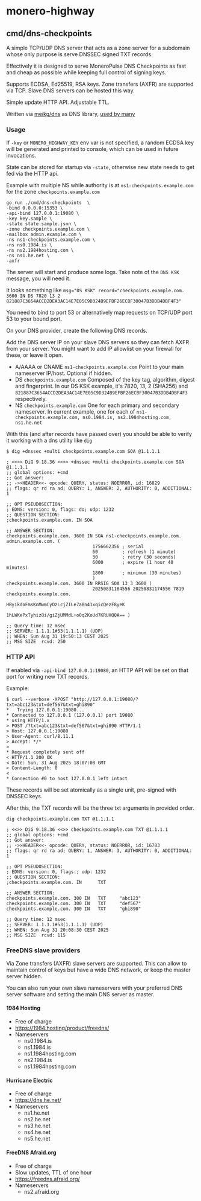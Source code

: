 # monero-highway


## cmd/dns-checkpoints

A simple TCP/UDP DNS server that acts as a zone server for a subdomain whose only purpose is serve DNSSEC signed TXT records.

Effectively it is designed to serve MoneroPulse DNS Checkpoints as fast and cheap as possible while keeping full control of signing keys.

Supports ECDSA, Ed25519, RSA keys. Zone transfers (AXFR) are supported via TCP. Slave DNS servers can be hosted this way.

Simple update HTTP API. Adjustable TTL.

Written via [meikg/dns](https://github.com/miekg/dns) as DNS library, [used by many](https://github.com/miekg/dns?tab=readme-ov-file#users)

### Usage

If `-key` or `MONERO_HIGHWAY_KEY` env var is not specified, a random ECDSA key will be generated and printed to console, which can be used in future invocations.

State can be stored for startup via `-state`, otherwise new state needs to get fed via the HTTP api.

Example with multiple NS while authority is at `ns1-checkpoints.example.com` for the zone `checkpoints.example.com`

```
go run ./cmd/dns-checkpoints  \
-bind 0.0.0.0:15353 \
-api-bind 127.0.0.1:19080 \
-key key.sample \
-state state.sample.json \
-zone checkpoints.example.com \
-mailbox admin.example.com \
-ns ns1-checkpoints.example.com \
-ns ns0.1984.is \
-ns ns2.1984hosting.com \
-ns ns1.he.net \
-axfr
```

The server will start and produce some logs. Take note of the `DNS KSK` message, you will need it.

It looks something like `msg="DS KSK" record="checkpoints.example.com. 3600 IN DS 7820 13 2 821887C3654ACCD2DEA3AC14E7E05C9D324B9EFBF26ECBF30047B3DDB4DBF4F3"`

You need to bind to port 53 or alternatively map requests on TCP/UDP port 53 to your bound port.

On your DNS provider, create the following DNS records.

Add the DNS server IP on your slave DNS servers so they can fetch AXFR from your server. You might want to add IP allowlist on your firewall for these, or leave it open.

* A/AAAA or CNAME `ns1-checkpoints.example.com` Point to your main nameserver IP/host. Optional if hidden.
* DS `checkpoints.example.com` Composed of the key tag, algorithm, digest and fingerprint. In our DS KSK example, it's 7820, 13, 2 (SHA256) and `821887C3654ACCD2DEA3AC14E7E05C9D324B9EFBF26ECBF30047B3DDB4DBF4F3` respectively.
* NS `checkpoints.example.com` One for each primary and secondary nameserver. In current example, one for each of `ns1-checkpoints.example.com, ns0.1984.is, ns2.1984hosting.com, ns1.he.net`

With this (and after records have passed over) you should be able to verify it working with a dns utility like `dig`

```
$ dig +dnssec +multi checkpoints.example.com SOA @1.1.1.1

; <<>> DiG 9.18.36 <<>> +dnssec +multi checkpoints.example.com SOA @1.1.1.1
;; global options: +cmd
;; Got answer:
;; ->>HEADER<<- opcode: QUERY, status: NOERROR, id: 16829
;; flags: qr rd ra ad; QUERY: 1, ANSWER: 2, AUTHORITY: 0, ADDITIONAL: 1

;; OPT PSEUDOSECTION:
; EDNS: version: 0, flags: do; udp: 1232
;; QUESTION SECTION:
;checkpoints.example.com. IN SOA

;; ANSWER SECTION:
checkpoints.example.com. 3600 IN SOA ns1-checkpoints.example.com. admin.example.com. (
                                1756662356 ; serial
                                60         ; refresh (1 minute)
                                30         ; retry (30 seconds)
                                6000       ; expire (1 hour 40 minutes)
                                1800       ; minimum (30 minutes)
                                )
checkpoints.example.com. 3600 IN RRSIG SOA 13 3 3600 (
                                20250831184556 20250831174556 7819 checkpoints.example.com.
                                HByikdoFmsKnMwmCyOzLcjZILe7a8n41xqicQezF8yeK
                                1hLWKePxTyhiz8i/giZjUMMdL+o0q2KoUd7KRUHQQA== )

;; Query time: 12 msec
;; SERVER: 1.1.1.1#53(1.1.1.1) (UDP)
;; WHEN: Sun Aug 31 19:50:13 CEST 2025
;; MSG SIZE  rcvd: 250
```

### HTTP API

If enabled via `-api-bind 127.0.0.1:19080`, an HTTP API will be set on that port for writing new TXT records.

Example:

```
$ curl --verbose -XPOST "http://127.0.0.1:19080/?txt=abc123&txt=def567&txt=ghi890"
*   Trying 127.0.0.1:19080...
* Connected to 127.0.0.1 (127.0.0.1) port 19080
* using HTTP/1.x
> POST /?txt=abc123&txt=def567&txt=ghi890 HTTP/1.1
> Host: 127.0.0.1:19080
> User-Agent: curl/8.11.1
> Accept: */*
> 
* Request completely sent off
< HTTP/1.1 200 OK
< Date: Sun, 31 Aug 2025 18:07:08 GMT
< Content-Length: 0
< 
* Connection #0 to host 127.0.0.1 left intact
```

These records will be set atomically as a single unit, pre-signed with DNSSEC keys.

After this, the TXT records will be the three txt arguments in provided order.

```
dig checkpoints.example.com TXT @1.1.1.1

; <<>> DiG 9.18.36 <<>> checkpoints.example.com TXT @1.1.1.1
;; global options: +cmd
;; Got answer:
;; ->>HEADER<<- opcode: QUERY, status: NOERROR, id: 16783
;; flags: qr rd ra ad; QUERY: 1, ANSWER: 3, AUTHORITY: 0, ADDITIONAL: 1

;; OPT PSEUDOSECTION:
; EDNS: version: 0, flags:; udp: 1232
;; QUESTION SECTION:
;checkpoints.example.com. IN      TXT

;; ANSWER SECTION:
checkpoints.example.com. 300 IN   TXT     "abc123"
checkpoints.example.com. 300 IN   TXT     "def567"
checkpoints.example.com. 300 IN   TXT     "ghi890"

;; Query time: 12 msec
;; SERVER: 1.1.1.1#53(1.1.1.1) (UDP)
;; WHEN: Sun Aug 31 20:08:30 CEST 2025
;; MSG SIZE  rcvd: 115
```

### FreeDNS slave providers

Via Zone transfers (AXFR) slave servers are supported. This can allow to maintain control of keys but have a wide DNS network, or keep the master server hidden.

You can also run your own slave nameservers with your preferred DNS server software and setting the main DNS server as master.

#### 1984 Hosting
 * Free of charge
 * https://1984.hosting/product/freedns/
 * Nameservers
   * ns0.1984.is
   * ns1.1984.is
   * ns1.1984hosting.com
   * ns2.1984.is
   * ns1.1984hosting.com
   
#### Hurricane Electric
* Free of charge
* https://dns.he.net/
* Nameservers
    * ns1.he.net
    * ns2.he.net
    * ns3.he.net
    * ns4.he.net
    * ns5.he.net

#### FreeDNS Afraid.org
* Free of charge
* Slow updates, TTL of one hour
* https://freedns.afraid.org/
* Nameservers
    * ns2.afraid.org
